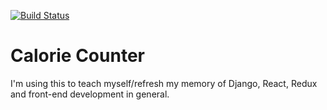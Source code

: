 [![Build Status](https://travis-ci.org/romanlevin/calorie-counter.svg?branch=master)](https://travis-ci.org/romanlevin/calorie-counter)

# Calorie Counter
I'm using this to teach myself/refresh my memory of Django, React, Redux and front-end development in general.
